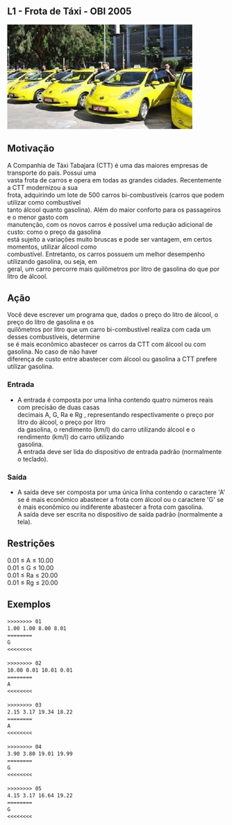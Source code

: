 ## L1 - Frota de Táxi - OBI 2005

[](solver.c)
![]( cover.jpg)

## Motivação

A Companhia de Táxi Tabajara (CTT) é uma das maiores empresas de transporte do paı́s. Possui uma  
vasta frota de carros e opera em todas as grandes cidades. Recentemente a CTT modernizou a sua  
frota, adquirindo um lote de 500 carros bi-combustı́veis (carros que podem utilizar como combustı́vel  
tanto álcool quanto gasolina). Além do maior conforto para os passageiros e o menor gasto com  
manutenção, com os novos carros é possı́vel uma redução adicional de custo: como o preço da gasolina  
está sujeito a variações muito bruscas e pode ser vantagem, em certos momentos, utilizar álcool como  
combustı́vel. Entretanto, os carros possuem um melhor desempenho utilizando gasolina, ou seja, em  
geral, um carro percorre mais quilômetros por litro de gasolina do que por litro de álcool.  
  
## Ação

Você deve escrever um programa que, dados o preço do litro de álcool, o preço do litro de gasolina e os  
quilômetros por litro que um carro bi-combustı́vel realiza com cada um desses combustı́veis, determine  
se é mais econômico abastecer os carros da CTT com álcool ou com gasolina. No caso de não haver  
diferença de custo entre abastecer com álcool ou gasolina a CTT prefere utilizar gasolina.  
  
### Entrada

- A entrada é composta por uma linha contendo quatro números reais com precisão de duas casas  
decimais A, G, Ra e Rg , representando respectivamente o preço por litro do álcool, o preço por litro  
da gasolina, o rendimento (km/l) do carro utilizando álcool e o rendimento (km/l) do carro utilizando  
gasolina.  
A entrada deve ser lida do dispositivo de entrada padrão (normalmente o teclado).  
  
### Saída

- A saı́da deve ser composta por uma única linha contendo o caractere 'A' se é mais econômico abastecer
a frota com álcool ou o caractere 'G' se é mais econômico ou indiferente abastecer a frota com gasolina.  
A saı́da deve ser escrita no dispositivo de saı́da padrão (normalmente a tela).  
  
## Restrições

0.01 ≤ A ≤ 10.00  
0.01 ≤ G ≤ 10.00  
0.01 ≤ Ra ≤ 20.00  
0.01 ≤ Rg ≤ 20.00

## Exemplos

```
>>>>>>>> 01
1.00 1.00 8.00 8.01
========
G
<<<<<<<<

>>>>>>>> 02
10.00 0.01 10.01 0.01
========
A
<<<<<<<<

>>>>>>>> 03
2.15 3.17 19.34 18.22
========
A
<<<<<<<<

>>>>>>>> 04
3.90 3.80 19.01 19.99
========
G
<<<<<<<<

>>>>>>>> 05
4.15 3.17 16.64 19.22
========
G
<<<<<<<<
```

